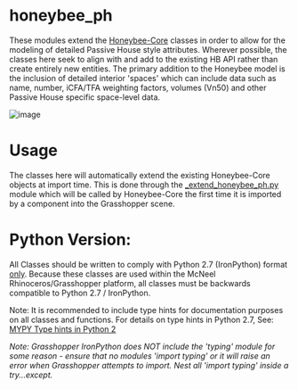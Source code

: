 # honeybee_ph
These modules extend the [Honeybee-Core](https://github.com/ladybug-tools/honeybee-core) classes in order to allow for the modeling of detailed Passive House style attributes. Wherever possible, the classes here seek to align with and add to the existing HB API rather than create entirely new entities. The primary addition to the Honeybee model is the inclusion of detailed interior 'spaces' which can include data such as name, number, iCFA/TFA weighting factors, volumes (Vn50) and other Passive House specific space-level data.

![image](https://user-images.githubusercontent.com/69652712/169719258-0da1597e-d203-4f2d-9e28-bbf89f8385fc.png)

# Usage
The classes here will automatically extend the existing Honeybee-Core objects at import time. This is done through the [_extend_honeybee_ph.py](https://github.com/PH-Tools/honeybee_ph/blob/phpp_exporter/honeybee_ph/_extend_honeybee_ph.py) module which will be called by Honeybee-Core the first time it is imported by a component into the Grasshopper scene.

# Python Version:
All Classes should be written to comply with Python 2.7 (IronPython) format <u>only</u>. Because these classes are used within the McNeel Rhinoceros/Grasshopper platform, all classes must be backwards compatible to Python 2.7 / IronPython.

Note: It is recommended to include type hints for documentation purposes on all classes and functions. For details on type hints in Python 2.7, See: [MYPY Type hints in Python 2](https://mypy.readthedocs.io/en/stable/cheat_sheet.html)

<i>Note: Grasshopper IronPython does NOT include the 'typing' module for some reason - ensure that no modules 'import typing' or it will raise an error when Grasshopper attempts to import. Nest all 'import typing' inside a try...except.</i>
